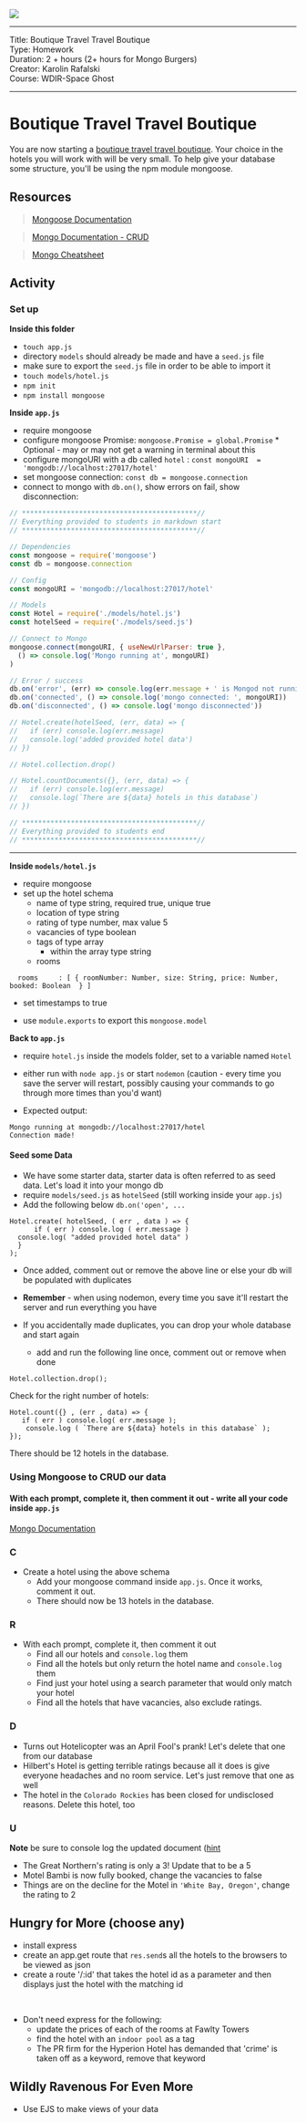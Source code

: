 ![](https://git.generalassemb.ly/Web-Development-Immersive-Remote/WDIR-Outrun/blob/master/ga_cog.png)

---
Title: Boutique Travel Travel Boutique<br>
Type: Homework<br>
Duration: 2 + hours (2+ hours for Mongo Burgers) <br>
Creator: Karolin Rafalski <br>
Course: WDIR-Space Ghost<br>

---

# Boutique Travel Travel Boutique

You are now starting a [boutique travel travel boutique](http://pushing-daisies.wikia.com/wiki/Boutique_Travel_Travel_Boutique). Your choice in the hotels you will work with will be very small. To help give your database some structure, you'll be using the npm module mongoose.

## Resources
> [Mongoose Documentation](http://mongoosejs.com/docs/guide.html)

> [Mongo Documentation - CRUD](https://docs.mongodb.com/manual/crud/)

> [Mongo Cheatsheet](../Mongo_Cheatsheet.md)

## Activity

### Set up

**Inside this folder**

- `touch app.js`
- directory `models` should already be made and have a `seed.js` file
- make sure to export the `seed.js` file in order to be able to import it
- `touch models/hotel.js`
- `npm init`
- `npm install mongoose`

**Inside `app.js`**

- require mongoose
- configure mongoose Promise: `mongoose.Promise = global.Promise` * Optional - may or may not get a warning in terminal about this
- configure mongoURI with a db called `hotel` : `const mongoURI  = 'mongodb://localhost:27017/hotel'`
- set mongoose connection: `const db = mongoose.connection`
- connect to mongo with `db.on()`, show errors on fail, show disconnection:

```js
// *******************************************//
// Everything provided to students in markdown start
// *******************************************//

// Dependencies
const mongoose = require('mongoose')
const db = mongoose.connection

// Config
const mongoURI = 'mongodb://localhost:27017/hotel'

// Models
const Hotel = require('./models/hotel.js')
const hotelSeed = require('./models/seed.js')

// Connect to Mongo
mongoose.connect(mongoURI, { useNewUrlParser: true },
  () => console.log('Mongo running at', mongoURI)
)

// Error / success
db.on('error', (err) => console.log(err.message + ' is Mongod not running?'))
db.on('connected', () => console.log('mongo connected: ', mongoURI))
db.on('disconnected', () => console.log('mongo disconnected'))

// Hotel.create(hotelSeed, (err, data) => {
//   if (err) console.log(err.message)
//   console.log('added provided hotel data')
// })

// Hotel.collection.drop()

// Hotel.countDocuments({}, (err, data) => {
//   if (err) console.log(err.message)
//   console.log(`There are ${data} hotels in this database`)
// })

// *******************************************//
// Everything provided to students end
// *******************************************//
```

<hr>

**Inside `models/hotel.js`**

- require mongoose
- set up the hotel schema
  - name of type string, required true, unique true
  - location of type string
  - rating of type number, max value 5
  - vacancies of type boolean
  - tags of type array
    - within the array type string
  - rooms

```
  rooms     : [ { roomNumber: Number, size: String, price: Number, booked: Boolean  } ]
```
 - set timestamps to true

- use `module.exports` to export this `mongoose.model`

**Back to `app.js`**
- require `hotel.js` inside the models folder, set to a variable named `Hotel`

- either run with `node app.js` or start `nodemon` (caution - every time you save the server will restart, possibly causing your commands to go through more times than you'd want)
 - Expected output:

 ```
Mongo running at mongodb://localhost:27017/hotel
Connection made!
```

#### Seed some Data

- We have some starter data, starter data is often referred to as seed data. Let's load it into your mongo db
- require `models/seed.js` as `hotelSeed` (still working inside your `app.js`)
- Add the following below `db.on('open', ...`

```
Hotel.create( hotelSeed, ( err , data ) => {
      if ( err ) console.log ( err.message )
  console.log( "added provided hotel data" )
  }
);
```

- Once added, comment out or remove the above line or else your db will be populated with duplicates
- **Remember** - when using nodemon, every time you save it'll restart the server and run everything you have

- If you accidentally made duplicates, you can drop your whole database and start again
  - add and run the following line once, comment out or remove when done
```
Hotel.collection.drop();
```

Check for the right number of hotels:

```
Hotel.count({} , (err , data) => {
   if ( err ) console.log( err.message );
    console.log ( `There are ${data} hotels in this database` );
});
```

There should be 12 hotels in the database.

### Using Mongoose to CRUD our data

#### With each prompt, complete it, then comment it out - write all your code inside `app.js`
[Mongo Documentation](https://docs.mongodb.com/manual/crud/)

### C

- Create a hotel using the above schema
  - Add your mongoose command inside `app.js`. Once it works, comment it out.
  - There should now be 13 hotels in the database.

### R
- With each prompt, complete it, then comment it out
  - Find all our hotels and `console.log` them
  - Find all the hotels but only return the hotel name and `console.log` them
  - Find just your hotel using a search parameter that would only match your hotel
  - Find all the hotels that have vacancies, also exclude ratings.

### D
- Turns out Hotelicopter was an April Fool's prank! Let's delete that one from our database
- Hilbert's Hotel is getting terrible ratings because all it does is give everyone headaches and no room service. Let's just remove that one as well
- The hotel in the `Colorado Rockies` has been closed for undisclosed reasons. Delete this hotel, too

### U

 **Note** be sure to console log the updated document ([hint](https://davidburgos.blog/return-updated-document-mongoose/)

- The Great Northern's rating is only a 3! Update that to be a 5
- Motel Bambi is now fully booked, change the vacancies to false
- Things are on the decline for the Motel in `'White Bay, Oregon'`, change the rating to 2

## Hungry for More (choose any)
- install express
- create an app.get route that `res.send`s all the hotels to the browsers to be viewed as json
- create a route '/:id' that takes the hotel id as a parameter and then displays just the hotel with the matching id
<br>

- Don't need express for the following:
  - update the prices of each of the rooms at Fawlty Towers
  - find the hotel with an `indoor pool` as a tag
  - The PR firm for the Hyperion Hotel has demanded that 'crime' is taken off as a keyword, remove that keyword

## Wildly Ravenous For Even More

- Use EJS to make views of your data
